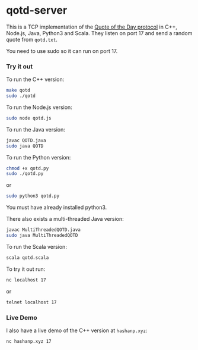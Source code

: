 # qotd-server
This is a TCP implementation of the [Quote of the Day protocol](https://tools.ietf.org/html/rfc865) in C++, Node.js, Java, Python3 and Scala. They listen on port 17 and send a random quote from `qotd.txt`. 

You need to use sudo so it can run on port 17.

### Try it out
To run the C++ version:

```bash
make qotd
sudo ./qotd
```

To run the Node.js version:
```bash
sudo node qotd.js
```

To run the Java version:
```bash
javac QOTD.java
sudo java QOTD
```

To run the Python version:
```bash
chmod +x qotd.py
sudo ./qotd.py
```
or
```bash
sudo python3 qotd.py
```
You must have already installed python3.

There also exists a multi-threaded Java version:
```bash
javac MultiThreadedQOTD.java
sudo java MultiThreadedQOTD
```

To run the Scala version:
```bash
scala qotd.scala
```

To try it out run:
```bash
nc localhost 17
```
or
```bash
telnet localhost 17
```

### Live Demo
I also have a live demo of the C++ version at `hashanp.xyz`:
```bash
nc hashanp.xyz 17
```
